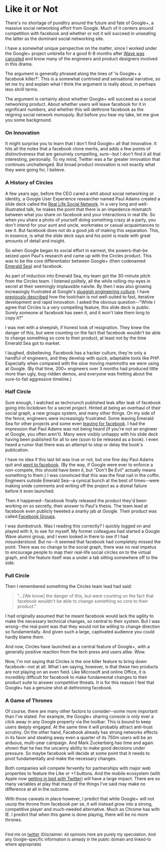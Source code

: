 
# Like it or Not

There's no shortage of punditry around the future and fate of Google+, a massive social networking
effort from Google. Much of it centers around competition with facebook and whether or
not it will succeed in unseating the latter as the dominant social networking site.

I have a somewhat unique perspective on the matter, since I worked under the Google+ project umbrella
for a good 6-8 months after [Wave was canceled](http://rethrick.com/#waving-goodbye) and know many
of the engineers and product designers involved in this drama.

The argument is generally phrased along the lines of 'is Google+ a facebook killer?'. This is a somewhat
contrived and sensational narrative, so let me try and explain what I think the argument is really about,
in perhaps less shrill terms.

The argument is certainly about whether Google+ will succeed as a social networking product. About
whether users will leave facebook for it in significant numbers, and whether this will dethrone facebook as the
reigning social network monopoly. But before you hear my take, let me give you some background.

### On Innovation

It might surprise you to learn that I don't find Google+ all that innovative. It hits all the notes
that a facebook clone merits, and adds a few points of distinctiveness that are genuinely compelling, sure--but
 I don't find it all that interesting, personally. To my mind, Twitter was a far greater innovation
that continues unchallenged. But broad product innovation is not exactly what they were going for, I believe.

### A History of Circles

A few years ago, before the CEO cared a whit about social networking or identity, a Google User
 Experience researcher named Paul Adams created a slide deck called the
 [Real Life Social Network](http://www.slideshare.net/padday/the-real-life-social-network-v2). In a
 very long and well-illustrated talk, he makes the point that there is an impedence mismatch between
 what you share on facebook and your interactions in real life. So when you share a photo of yourself
 doing something crazy at a party, you don't intend for your aunt and uncle, workmates or casual
acquaintances to see it. But facebook does not do a good job of making this separation. This, in
essence, is what the slide deck says and his point is made with great amounts of detail and insight.

So when Google began its social effort in earnest, the powers-that-be seized upon Paul's research
and came up with the Circles product. This was to be the core differentiator between Google+ (then
 codenamed [Emerald Sea](http://www.wired.com/epicenter/2011/06/inside-google-plus-social/)) and facebook.

As part of induction into Emerald Sea, my team got the 30-minute pitch from the Circles team. I
 listened politely, all the while rolling-my-eyes in secret at their seemingly implausible naivite.
 By then I was also growing increasingly frustrated at Google's [sluggish engineering culture](http://slacy.com/blog/2011/03/what-larry-page-really-needs-to-do-to-return-google-to-its-startup-roots/).
  I have [previously described](http://rethrick.com/#waving-goodbye) how the toolchain is not well-suited to fast, iterative development and
 rapid innovation. I asked the obvious question--"While I agree that Circles is a very compelling feature,
 this slide deck is public. Surely someone at facebook has seen it, and it won't take them long to copy it?"

I was met with a sheepish, if honest look of resignation. They knew the danger of this, but were
counting on the fact that facebook wouldn't be able to change something so core to their product, at
least not by the time Emerald Sea got to market.

I laughed, disbelieving. Facebook has a hacker culture,
they're only a handful of engineers, and they develop with quick, adaptable tools like PHP. Especially when compared
with the slow moving mammoths we were using at Google. (By that time, 200+ engineers over 3 months
had produced little more than ugly, bug-ridden demos, and everyone was fretting about the sure-to-fail
aggressive timeline.)

### Half Circle

Sure enough, I watched as techcrunch published leak after leak of facebook going into lockdown for
a secret project. Hinted at being an overhaul of their social graph, a new groups system, and many other things.
 On my side of the fence, engineers were increasingly frustrated. Some leaving Emerald Sea
 for other projects and some even [leaving for facebook](http://techcrunch.com/2010/10/29/rasmussen-facebook-google/).
  I had the impression that Paul Adams was not being
 heard (if you're not an engineer at Google, you often aren't). Many were visibly unhappy with his
  slide deck having been published for all to see (soon to be released as a book). I even heard a rumor that there
 was an attempt to stop or delay the book's publication.

I have no idea if this last bit was true or not, but one fine day Paul Adams quit and [went to facebook](http://techcrunch.com/2010/12/20/paul-adams-googler-whose-presentation-foretold-facebook-groups-heads-to-facebook/).
(By the way, if Google were ever to enforce a non-compete, this should have been it, but "Don't Be Evil"
actually means something to them.) I was convinced that this was the final nail in the coffin.
 Engineers outside Emerald Sea--a cynical bunch at the best of times--were making snide comments
  and writing off the project as a dismal failure before it even launched.

Then it happened--facebook finally released the product they'd been working on so secretly, their
 answer to Paul's thesis. The team lead at facebook even publicly tweeted a snarky jab at Google.
Their product was called [Facebook Groups](http://www.huffingtonpost.com/2010/10/06/facebook-groups-launch-to_n_752918.html).

  I was dumbstruck. Was I reading this correctly? I quickly logged on and played with
it, to see for myself. My former colleagues had started a Google Wave alumni group, and I even looked in there
to see if I had misunderstood. But no--it seemed that facebook had completely missed the point.
 There was no change to the social graph, there was no real impetus to
encourage people to map their real-life social circles on to the virtual graph, and the feature itself
was a under a tab sitting somewhere off to the side.

### Full Circle

Then I remembered something the Circles team lead had said:

> "...[We know] the danger of this, but were
> counting on the fact that facebook wouldn't be able to change something so core to their product."

I had originally assumed that he meant facebook would lack the agility to make the necessary
 technical changes, so central to their system. But I was wrong--the real point was that they would
  not be *willing* to change direction so fundamentally. And given such a large, captivated audience you
could hardly blame them.

And now, Circles have launched as a central feature of Google+, with a generally positive reaction
from the tech press and users alike. Wow.

Now, I'm not saying that Circles is the one killer feature
to bring down facebook--not at all. What I am saying, however, is that these two products are not
playing on an even field. Like Microsoft and online Office, it is incredibly difficult for
facebook to make fundamental changes to their product suite to answer competitive threats. It is
for this reason I feel that Google+ has a genuine shot at dethroning facebook.

### A Game of Thrones

Of course, there are many other factors to consider--some more important than I've stated. For
example, the Google+ sharing console is only ever a click away in any Google property via the toolbar.
 This is bound to keep users deeply engaged. At the same time it will probably attract anti-trust scrutiny.
 On the other hand, Facebook already has strong networks effects in its favor and stealing away
 even a quarter of its 750m users will be an arduous, multi-year campaign.
 And Mark Zuckerberg has time and again shown that he has the uncanny ability to make good decisions
 under pressure. So maybe facebook will decide at some point that it needs to pivot fundamentally
 and make the necessary changes.

 Both companies will compete fervently for partnerships with major web properties to feature the Like
 or +1 buttons. And the mobile ecosystem (with Apple now [getting in bed with Twitter](http://mashable.com/2011/06/07/apple-twitter-ios5/)) will
 have a large impact. There are so many variables at play that many of the things I've said may
 make no difference at all in the outcome.

With those caveats in place however, I predict that while Google+ will not usurp the throne from facebook per se, it will instead
 grow into a strong, competitive player and much-needed alternative. Much as Chrome has with IE.
 I predict that when this game is done playing, there will be no more thrones.

<br>

<div style="font-size: small;">Find me on <a href="http://twitter.com/dhanji">twitter</a> (Disclaimer: All opinions here are purely my speculation. And any Google-specific information is already in the public domain and linked-to where appropriate)</div>
